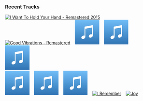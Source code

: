 ### Recent Tracks
[<img src='https://lastfm.freetls.fastly.net/i/u/300x300/207c9708aabfc084aee235ab2c8c4ee9.png' width='16%' height='16%' alt='I Want To Hold Your Hand - Remastered 2015'>](https://www.last.fm/music/the%2bbeatles/_/i%2bwant%2bto%2bhold%2byour%2bhand%2b-%2bremastered%2b2015)&nbsp;&nbsp;&nbsp;&nbsp;[<img src='https://lastfm.freetls.fastly.net/i/u/300x300/2f8b47ef36f230965dca47d295e01bd0.png' width='16%' height='16%' alt='Good Vibrations - Remastered'>](https://www.last.fm/music/the%2bbeach%2bboys/_/good%2bvibrations%2b-%2bremastered)&nbsp;&nbsp;&nbsp;&nbsp;[<img src='https://github.com/atfinke/atfinke/blob/master/placeholder.jpeg?raw=true' width='16%' height='16%' alt='Wouldnt It Be Nice - Stereo Mix'>](https://www.last.fm/music/the%2bbeach%2bboys/_/wouldn%2527t%2bit%2bbe%2bnice%2b-%2bstereo%2bmix)&nbsp;&nbsp;&nbsp;&nbsp;[<img src='https://github.com/atfinke/atfinke/blob/master/placeholder.jpeg?raw=true' width='16%' height='16%' alt='God Only Knows - Remastered'>](https://www.last.fm/music/the%2bbeach%2bboys/_/god%2bonly%2bknows%2b-%2bremastered)&nbsp;&nbsp;&nbsp;&nbsp;[<img src='https://github.com/atfinke/atfinke/blob/master/placeholder.jpeg?raw=true' width='16%' height='16%' alt='Wouldnt It Be Nice - Remastered'>](https://www.last.fm/music/the%2bbeach%2bboys/_/wouldn%2527t%2bit%2bbe%2bnice%2b-%2bremastered)&nbsp;&nbsp;&nbsp;&nbsp;<br>[<img src='https://github.com/atfinke/atfinke/blob/master/placeholder.jpeg?raw=true' width='16%' height='16%' alt='Young & Alive'>](https://www.last.fm/music/bazzi/_/young%2b%2526%2balive)&nbsp;&nbsp;&nbsp;&nbsp;[<img src='https://github.com/atfinke/atfinke/blob/master/placeholder.jpeg?raw=true' width='16%' height='16%' alt='No Way!'>](https://www.last.fm/music/bazzi/_/no%2bway%2521)&nbsp;&nbsp;&nbsp;&nbsp;[<img src='https://github.com/atfinke/atfinke/blob/master/placeholder.jpeg?raw=true' width='16%' height='16%' alt='Safe'>](https://www.last.fm/music/bay%2bledges/_/safe)&nbsp;&nbsp;&nbsp;&nbsp;[<img src='https://lastfm.freetls.fastly.net/i/u/300x300/fe4b0ef2786beb0d3de9111d243c73e0.png' width='16%' height='16%' alt='I Remember'>](https://www.last.fm/music/bay%2bledges/_/i%2bremember)&nbsp;&nbsp;&nbsp;&nbsp;[<img src='https://lastfm.freetls.fastly.net/i/u/300x300/b0081ae3be4d9a777b01dce5e8311071.png' width='16%' height='16%' alt='Joy'>](https://www.last.fm/music/bastille/_/joy)&nbsp;&nbsp;&nbsp;&nbsp;<br>